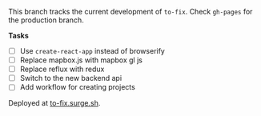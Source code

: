 This branch tracks the current development of `to-fix`. Check `gh-pages` for the production branch.

**Tasks**
- [ ] Use `create-react-app` instead of browserify
- [ ] Replace mapbox.js with mapbox gl js
- [ ] Replace reflux with redux
- [ ] Switch to the new backend api
- [ ] Add workflow for creating projects

Deployed at [to-fix.surge.sh](https://to-fix.surge.sh).
